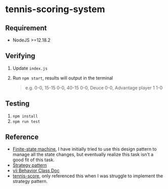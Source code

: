 <!-- State pattern -->

# tennis-scoring-system

## Requirement

- NodeJS >=12.18.2


## Verifying

1. Update `index.js`

2. Run `npm start`, results will output in the terminal
	 >  e.g. 
	 > 0-0, 15-15
	 > 0-0, 40-15
	 > 0-0, Deuce
	 > 0-0, Advantage player 1
	 > 1-0

## Testing

1. `npm install`
2. `npm run test`


## Reference
- [Finite-state machine](https://en.wikipedia.org/wiki/Finite-state_machine), I have initially tried to use this design pattern to manage all the state changes, but eventually realize this task isn't a good fit of this task.
- [Strategy pattern](https://en.wikipedia.org/wiki/Strategy_pattern)
- [yii Behavior Class Doc](https://www.yiiframework.com/doc/api/2.0/yii-base-behavior) 
- [tennis-score](https://github.com/ben196888/tennis-score), only referenced this when I was struggle to implement the strategy pattern.
